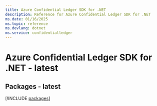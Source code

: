 ```yaml
---
title: Azure Confidential Ledger SDK for .NET
description: Reference for Azure Confidential Ledger SDK for .NET
ms.date: 01/16/2025
ms.topic: reference
ms.devlang: dotnet
ms.service: confidentialledger
---
```

# Azure Confidential Ledger SDK for .NET - latest
## Packages - latest
[!INCLUDE [packages](confidential-ledger-index.md)]